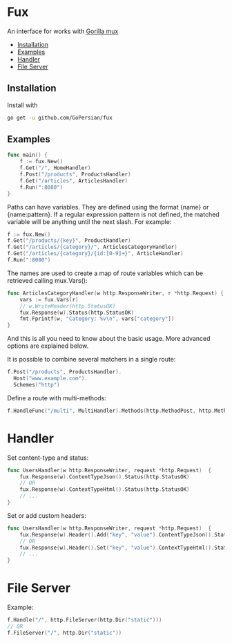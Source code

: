 
# Fux

An interface for works with [Gorilla mux](https://github.com/gorilla/mux)


* [Installation](#installation)
* [Examples](#examples)
* [Handler](#handler)
* [File Server](#file-server)

## Installation

Install with

```bash
go get -u github.com/GoPersian/fux
```

## Examples

```go
func main() {
    f := fux.New()
    f.Get("/", HomeHandler)
    f.Post("/products", ProductsHandler)
    f.Get("/articles", ArticlesHandler)
    f.Run(":8080")
}
```

Paths can have variables. They are defined using the format {name} or {name:pattern}. If a regular expression pattern is not defined, the matched variable will be anything until the next slash. For example:

```go
f := fux.New()
f.Get("/products/{key}", ProductHandler)
f.Get("/articles/{category}/", ArticlesCategoryHandler)
f.Get("/articles/{category}/{id:[0-9]+}", ArticleHandler)
f.Run(":8080")
```
The names are used to create a map of route variables which can be retrieved calling mux.Vars():
```go
func ArticlesCategoryHandler(w http.ResponseWriter, r *http.Request) {
    vars := fux.Vars(r)
    // w.WriteHeader(http.StatusOK)
    fux.Response(w).Status(http.StatusOK)
    fmt.Fprintf(w, "Category: %v\n", vars["category"])
}
```
And this is all you need to know about the basic usage. More advanced options are explained below.

It is possible to combine several matchers in a single route:
```go
f.Post("/products", ProductsHandler).
  Host("www.example.com").
  Schemes("http")
```
Define a route with multi-methods:
```go
f.HandleFunc("/multi", MultiHandler).Methods(http.MethodPost, http.MethodGet)
```

# Handler
Set content-type and status:
```go
func UsersHandler(w http.ResponseWriter, request *http.Request)  {
    fux.Response(w).ContentTypeJson().Status(http.StatusOK)
    // OR
    fux.Response(w).ContextTypeHtml().Status(http.StatusOK) 
    // ...
}
```
Set or add custom headers:
```go
func UsersHandler(w http.ResponseWriter, request *http.Request)  {
    fux.Response(w).Header().Add("key", "value").ContentTypeJson().Status(http.StatusOK)
    // OR
    fux.Response(w).Header().Set("key", "value").ContextTypeHtml().Status(http.StatusOK) 
    // ...
}
```
# File Server
Example:
```go
f.Handle("/", http.FileServer(http.Dir("static")))
// OR
f.FileServer("/", http.Dir("static"))
```